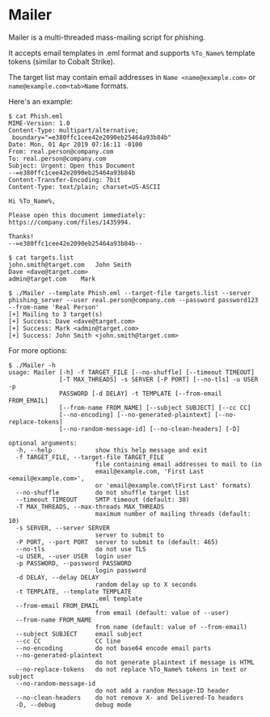 Mailer
======

Mailer is a multi-threaded mass-mailing script for phishing.

It accepts email templates in .eml format and supports `%To_Name%` template
tokens (similar to Cobalt Strike).

The target list may contain email addresses in `Name <name@example.com>` or
`name@example.com<tab>Name` formats.

Here's an example:

    $ cat Phish.eml
    MIME-Version: 1.0
    Content-Type: multipart/alternative;
     boundary="=e380ffc1cee42e2090eb25464a93b84b"
    Date: Mon, 01 Apr 2019 07:16:11 -0100
    From: real.person@company.com
    To: real.person@company.com
    Subject: Urgent: Open this Document
    --=e380ffc1cee42e2090eb25464a93b84b
    Content-Transfer-Encoding: 7bit
    Content-Type: text/plain; charset=US-ASCII
    
    Hi %To_Name%,
    
    Please open this document immediately: https://company.com/files/1435994.
    
    Thanks!
    --=e380ffc1cee42e2090eb25464a93b84b--
    
    $ cat targets.list
    john.smith@target.com	John Smith
    Dave <dave@target.com>
    admin@target.com	Mark
    
    $ ./Mailer --template Phish.eml --target-file targets.list --server phishing_server --user real.person@company.com --password password123 --from-name 'Real Person'
    [+] Mailing to 3 target(s)
    [+] Success: Dave <dave@target.com>
    [+] Success: Mark <admin@target.com>
    [+] Success: John Smith <john.smith@target.com>

For more options:

    $ ./Mailer -h
    usage: Mailer [-h] -f TARGET_FILE [--no-shuffle] [--timeout TIMEOUT]
                  [-T MAX_THREADS] -s SERVER [-P PORT] [--no-tls] -u USER -p
                  PASSWORD [-d DELAY] -t TEMPLATE [--from-email FROM_EMAIL]
                  [--from-name FROM_NAME] [--subject SUBJECT] [--cc CC]
                  [--no-encoding] [--no-generated-plaintext] [--no-replace-tokens]
                  [--no-random-message-id] [--no-clean-headers] [-D]
    
    optional arguments:
      -h, --help            show this help message and exit
      -f TARGET_FILE, --target-file TARGET_FILE
                            file containing email addresses to mail to (in
                            email@example.com, 'First Last <email@example.com>',
                            or 'email@example.com\tFirst Last' formats)
      --no-shuffle          do not shuffle target list
      --timeout TIMEOUT     SMTP timeout (default: 30)
      -T MAX_THREADS, --max-threads MAX_THREADS
                            maximum number of mailing threads (default: 10)
      -s SERVER, --server SERVER
                            server to submit to
      -P PORT, --port PORT  server to submit to (default: 465)
      --no-tls              do not use TLS
      -u USER, --user USER  login user
      -p PASSWORD, --password PASSWORD
                            login password
      -d DELAY, --delay DELAY
                            random delay up to X seconds
      -t TEMPLATE, --template TEMPLATE
                            .eml template
      --from-email FROM_EMAIL
                            from email (default: value of --user)
      --from-name FROM_NAME
                            from name (default: value of --from-email)
      --subject SUBJECT     email subject
      --cc CC               CC line
      --no-encoding         do not base64 encode email parts
      --no-generated-plaintext
                            do not generate plaintext if message is HTML
      --no-replace-tokens   do not replace %To_Name% tokens in text or subject
      --no-random-message-id
                            do not add a random Message-ID header
      --no-clean-headers    do not remove X- and Delivered-To headers
      -D, --debug           debug mode
